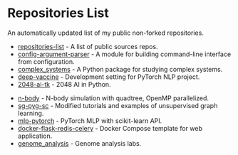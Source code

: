 # Repositories List
An automatically updated list of my public non-forked repositories.
- [repositories-list](https://yuanx749.github.io/repositories-list/) - A list of public sources repos.
- [config-argument-parser](https://pypi.org/project/config-argument-parser/) - A module for building command-line interface from configuration.
- [complex_systems](https://yuanx749.github.io/complex_systems/) - A Python package for studying complex systems.
- [deep-vaccine](https://yuanx749.github.io/deep-vaccine/) - Development setting for PyTorch NLP project.
- [2048-ai-tk](https://yuanx749.github.io/2048-ai-tk/) - 2048 AI in Python.

* [n-body](https://github.com/yuanx749/n-body) - N-body simulation with quadtree, OpenMP parallelized.
* [sg-pyg-sc](https://github.com/yuanx749/sg-pyg-sc) - Modified tutorials and examples of unsupervised graph learning.
* [mlp-pytorch](https://github.com/yuanx749/mlp-pytorch) - PyTorch MLP with scikit-learn API.
* [docker-flask-redis-celery](https://github.com/yuanx749/docker-flask-redis-celery) - Docker Compose template for web application.
* [genome_analysis](https://github.com/yuanx749/genome_analysis) - Genome analysis labs.
